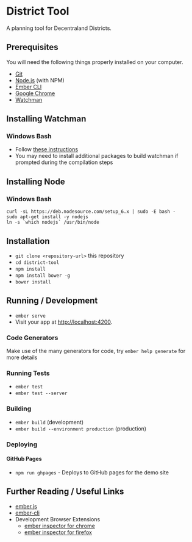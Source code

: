 District Tool
=============

A planning tool for Decentraland Districts.

## Prerequisites

You will need the following things properly installed on your computer.

* [Git](https://git-scm.com/)
* [Node.js](https://nodejs.org/) (with NPM)
* [Ember CLI](https://ember-cli.com/)
* [Google Chrome](https://google.com/chrome/)
* [Watchman](https://github.com/facebook/watchman)

## Installing Watchman

### Windows Bash

* Follow [these instructions](https://medium.com/@vonchristian/how-to-setup-watchman-on-ubuntu-16-04-53196cc0227c)
* You may need to install additional packages to build watchman if prompted during the compilation steps

## Installing Node

### Windows Bash

```
curl -sL https://deb.nodesource.com/setup_6.x | sudo -E bash -
sudo apt-get install -y nodejs
ln -s `which nodejs` /usr/bin/node
```

## Installation

* `git clone <repository-url>` this repository
* `cd district-tool`
* `npm install`
* `npm install bower -g`
* `bower install`

## Running / Development

* `ember serve`
* Visit your app at [http://localhost:4200](http://localhost:4200).

### Code Generators

Make use of the many generators for code, try `ember help generate` for more details

### Running Tests

* `ember test`
* `ember test --server`

### Building

* `ember build` (development)
* `ember build --environment production` (production)

### Deploying

#### GitHub Pages

* `npm run ghpages` - Deploys to GitHub pages for the demo site

## Further Reading / Useful Links

* [ember.js](https://emberjs.com/)
* [ember-cli](https://ember-cli.com/)
* Development Browser Extensions
  * [ember inspector for chrome](https://chrome.google.com/webstore/detail/ember-inspector/bmdblncegkenkacieihfhpjfppoconhi)
  * [ember inspector for firefox](https://addons.mozilla.org/en-US/firefox/addon/ember-inspector/)
